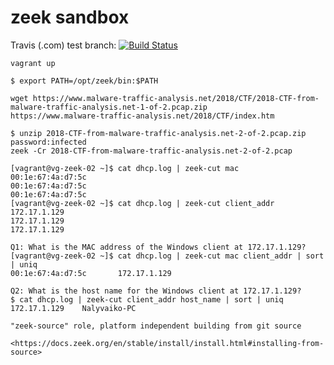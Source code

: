 # zeek sandbox

Travis (.com) test branch:
[![Build Status](https://travis-ci.com/githubfoam/zeek-sandbox.svg?branch=test)](https://travis-ci.com/githubfoam/zeek-sandbox)  

~~~~
vagrant up

$ export PATH=/opt/zeek/bin:$PATH
~~~~
~~~~
wget https://www.malware-traffic-analysis.net/2018/CTF/2018-CTF-from-malware-traffic-analysis.net-1-of-2.pcap.zip
https://www.malware-traffic-analysis.net/2018/CTF/index.htm

$ unzip 2018-CTF-from-malware-traffic-analysis.net-2-of-2.pcap.zip
password:infected
zeek -Cr 2018-CTF-from-malware-traffic-analysis.net-2-of-2.pcap

[vagrant@vg-zeek-02 ~]$ cat dhcp.log | zeek-cut mac
00:1e:67:4a:d7:5c
00:1e:67:4a:d7:5c
00:1e:67:4a:d7:5c
[vagrant@vg-zeek-02 ~]$ cat dhcp.log | zeek-cut client_addr
172.17.1.129
172.17.1.129
172.17.1.129

Q1: What is the MAC address of the Windows client at 172.17.1.129?
[vagrant@vg-zeek-02 ~]$ cat dhcp.log | zeek-cut mac client_addr | sort | uniq
00:1e:67:4a:d7:5c       172.17.1.129

Q2: What is the host name for the Windows client at 172.17.1.129?
$ cat dhcp.log | zeek-cut client_addr host_name | sort | uniq
172.17.1.129    Nalyvaiko-PC

~~~~
~~~~
"zeek-source" role, platform independent building from git source

<https://docs.zeek.org/en/stable/install/install.html#installing-from-source>
~~~~
